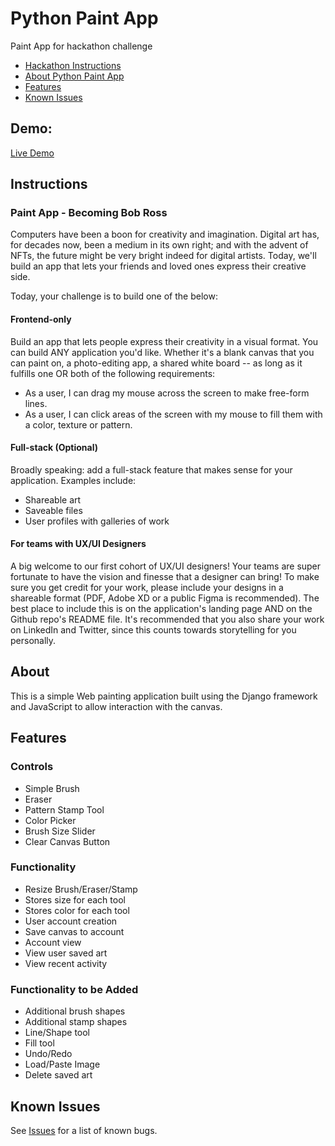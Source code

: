 # Python Paint App
Paint App for hackathon challenge

* [Hackathon Instructions](#instructions)
* [About Python Paint App](#about)
* [Features](#features)
* [Known Issues](#known-issues)

## Demo:
[Live Demo](http://3.21.234.185)

## Instructions
### Paint App - Becoming Bob Ross
Computers have been a boon for creativity and imagination. Digital art has, for decades now, been a medium in its own right; and with the advent of NFTs, the future might be very bright indeed for digital artists. Today, we'll build an app that lets your friends and loved ones express their creative side.

Today, your challenge is to build one of the below:

#### Frontend-only
Build an app that lets people express their creativity in a visual format. You can build ANY application you'd like. Whether it's a blank canvas that you can paint on, a photo-editing app, a shared white board -- as long as it fulfills one OR both of the following requirements:

- As a user, I can drag my mouse across the screen to make free-form lines.
- As a user, I can click areas of the screen with my mouse to fill them with a color, texture or pattern.
#### Full-stack (Optional)
Broadly speaking: add a full-stack feature that makes sense for your application. Examples include:

- Shareable art
- Saveable files
- User profiles with galleries of work
#### For teams with UX/UI Designers
A big welcome to our first cohort of UX/UI designers! Your teams are super fortunate to have the vision and finesse that a designer can bring! To make sure you get credit for your work, please include your designs in a shareable format (PDF, Adobe XD or a public Figma is recommended). The best place to include this is on the application's landing page AND on the Github repo's README file. It's recommended that you also share your work on LinkedIn and Twitter, since this counts towards storytelling for you personally.

<!-- #### Here are some achievable application inspirations on Codepen:
- [HTML5 Drawing Pad](https://codepen.io/HarryGateaux/pen/BApxl)
- [Drawing from Dots](https://codepen.io/cftflora/pen/xdAIw)
- [SVG Coloring Book](https://codepen.io/tigt/pen/xZEdoP)
#### Advanced applications, for further inspiration. We DO NOT recommend you build these...
- [Aggie.io](https://aggie.io/)
- [Free Coloring Pages](https://www.free-coloring-pages.com/online.html)
Best of luck, and make sure to consult the [Hiring Hackathon Guide](https://info.mintbean.io/hiring-hackathon-guide)! -->

## About
This is a simple Web painting application built using the Django framework and JavaScript to allow interaction with the canvas.

## Features
### Controls
- Simple Brush
- Eraser
- Pattern Stamp Tool
- Color Picker
- Brush Size Slider
- Clear Canvas Button

### Functionality
- Resize Brush/Eraser/Stamp
- Stores size for each tool
- Stores color for each tool
- User account creation
- Save canvas to account
- Account view
- View user saved art
- View recent activity

### Functionality to be Added
- Additional brush shapes
- Additional stamp shapes
- Line/Shape tool
- Fill tool
- Undo/Redo
- Load/Paste Image
- Delete saved art

## Known Issues
See [Issues](https://github.com/GuardianBob/PaintApp/issues) for a list of known bugs.

